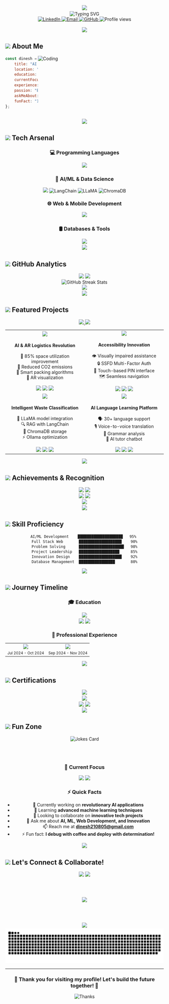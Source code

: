 <!-- Animated Header Section -->
<div align="center">
  <img src="https://capsule-render.vercel.app/api?type=waving&color=gradient&customColorList=0,2,2,5,30&height=300&section=header&text=Dinesh%20Kumar%20C&fontSize=70&fontAlignY=35&animation=fadeIn&fontColor=fff&desc=AI%20Enthusiast%20%7C%20Full%20Stack%20Developer%20%7C%20Innovation%20Pioneer&descAlignY=55&descSize=18" />
</div>

<!-- Typing Animation -->
<div align="center">
  <img src="https://readme-typing-svg.herokuapp.com?font=Fira+Code&size=22&duration=3000&pause=1000&color=00D4FF&center=true&vCenter=true&width=435&lines=Welcome+to+my+GitHub!+%F0%9F%91%8B;AI+%26+ML+Enthusiast+%F0%9F%A4%96;Full+Stack+Developer+%F0%9F%92%BB;Problem+Solver+%26+Innovator+%F0%9F%9A%80" alt="Typing SVG" />
</div>

<!-- Social Links with Hover Effects -->
<div align="center">
  <a href="https://linkedin.com/in/dinesh-kumar-c-93a38129b">
    <img src="https://img.shields.io/badge/LinkedIn-0077B5?style=for-the-badge&logo=linkedin&logoColor=white&labelColor=0077B5" alt="LinkedIn" />
  </a>
  <a href="mailto:dinesh210805@gmail.com">
    <img src="https://img.shields.io/badge/Gmail-D14836?style=for-the-badge&logo=gmail&logoColor=white&labelColor=D14836" alt="Email" />
  </a>
  <a href="https://github.com/Dinesh210805">
    <img src="https://img.shields.io/badge/GitHub-100000?style=for-the-badge&logo=github&logoColor=white&labelColor=100000" alt="GitHub" />
  </a>
  <img src="https://komarev.com/ghpvc/?username=Dinesh210805&style=for-the-badge&color=brightgreen&labelColor=black" alt="Profile views" />
</div>

<br/>

<!-- About Me with Animated Border -->
<div align="center">
  <img src="https://user-images.githubusercontent.com/73097560/115834477-dbab4500-a447-11eb-908a-139a6edaec5c.gif">
</div>

## <img src="https://media.giphy.com/media/WUlplcMpOCEmTGBtBW/giphy.gif" width="36"> **About Me**

<img align="right" alt="Coding" width="400" src="https://cdn.dribbble.com/users/1162077/screenshots/3848914/programmer.gif">

```javascript
const dinesh = {
    title: "AI Enthusiast & Full Stack Developer",
    location: "Tamil Nadu, India 📍",
    education: "B.Tech IT @ SMVEC",
    currentFocus: ["Artificial Intelligence", "Machine Learning", "Innovation"],
    experience: ["AI Intern @ Nuevera Infotech", "GenAI Intern @ Flaunch"],
    passion: "Building solutions that make a difference 🌟",
    askMeAbout: ["AI/ML", "Web Development", "Problem Solving", "Innovation"],
    funFact: "I turn coffee into code and ideas into reality! ☕️➡️💻"
};
```

<br clear="right"/>

<!-- Tech Stack with Animated Icons -->
<div align="center">
  <img src="https://user-images.githubusercontent.com/73097560/115834477-dbab4500-a447-11eb-908a-139a6edaec5c.gif">
</div>

## <img src="https://media2.giphy.com/media/QssGEmpkyEOhBCb7e1/giphy.gif?cid=ecf05e47a0n3gi1bfqntqmob8g9aid1oyj2wr3ds3mg700bl&rid=giphy.gif" width="32"> **Tech Arsenal**

<div align="center">
  
  ### 💻 **Programming Languages**
  <img src="https://skillicons.dev/icons?i=java,c,html,css,js,python&theme=dark" />
  
  ### 🤖 **AI/ML & Data Science**
  <img src="https://skillicons.dev/icons?i=tensorflow,opencv,pytorch&theme=dark" />
  <img src="https://img.shields.io/badge/LangChain-1C3C3C?style=for-the-badge&logo=langchain&logoColor=white" alt="LangChain"/>
  <img src="https://img.shields.io/badge/LLaMA-FF6B35?style=for-the-badge&logo=meta&logoColor=white" alt="LLaMA"/>
  <img src="https://img.shields.io/badge/ChromaDB-FF6B6B?style=for-the-badge&logo=database&logoColor=white" alt="ChromaDB"/>
  
  ### 🌐 **Web & Mobile Development**
  <img src="https://skillicons.dev/icons?i=flask,bootstrap,flutter,dart&theme=dark" />
  
  ### 🛢️ **Databases & Tools**
  <img src="https://skillicons.dev/icons?i=mysql,git,github,vscode&theme=dark" />
  
</div>

<!-- GitHub Activity Graph -->
<div align="center">
  <img src="https://user-images.githubusercontent.com/73097560/115834477-dbab4500-a447-11eb-908a-139a6edaec5c.gif">
</div>

## <img src="https://media.giphy.com/media/iY8CRBdQXODJSCERIr/giphy.gif" width="35"> **GitHub Analytics**

<div align="center">
  <img height="180em" src="https://github-readme-stats-eight-theta.vercel.app/api?username=Dinesh210805&show_icons=true&theme=algolia&include_all_commits=true&count_private=true"/>
  <img height="180em" src="https://github-readme-stats-eight-theta.vercel.app/api/top-langs/?username=Dinesh210805&layout=compact&langs_count=8&theme=algolia"/>
</div>

<div align="center">
  <img src="https://github-readme-streak-stats.herokuapp.com/?user=Dinesh210805&theme=algolia&hide_border=true" alt="GitHub Streak Stats" />
</div>

<div align="center">
  <img src="https://github-readme-activity-graph.vercel.app/graph?username=Dinesh210805&theme=react-dark&hide_border=true&area=true" />
</div>

<!-- Featured Projects with Cards -->
<div align="center">
  <img src="https://user-images.githubusercontent.com/73097560/115834477-dbab4500-a447-11eb-908a-139a6edaec5c.gif">
</div>

## <img src="https://media.giphy.com/media/LnQjpWaON8nhr21vNW/giphy.gif" width="40"> **Featured Projects**

<div align="center">
  
  <a href="https://github.com/Dinesh210805">
    <img src="https://github-readme-stats.vercel.app/api/pin/?username=Dinesh210805&repo=GravitycARgo&theme=algolia&hide_border=true" />
  </a>
  <a href="https://github.com/Dinesh210805">
    <img src="https://github-readme-stats.vercel.app/api/pin/?username=Dinesh210805&repo=TheLight&theme=algolia&hide_border=true" />
  </a>
  
</div>

<table align="center">
  <tr>
    <td width="50%" align="center">
      <img src="https://img.shields.io/badge/🚀_GravitycARgo-FF6B6B?style=for-the-badge&logoColor=white" />
      <br/><br/>
      <b>AI & AR Logistics Revolution</b>
      <br/><br/>
      🎯 85% space utilization improvement<br/>
      🌱 Reduced CO2 emissions<br/>
      🤖 Smart packing algorithms<br/>
      📱 AR visualization
      <br/><br/>
      <img src="https://img.shields.io/badge/AI-4ECDC4?style=flat-square" />
      <img src="https://img.shields.io/badge/AR-45B7D1?style=flat-square" />
      <img src="https://img.shields.io/badge/Optimization-96CEB4?style=flat-square" />
    </td>
    <td width="50%" align="center">
      <img src="https://img.shields.io/badge/✨_The_Light-4ECDC4?style=for-the-badge&logoColor=white" />
      <br/><br/>
      <b>Accessibility Innovation</b>
      <br/><br/>
      👁️ Visually impaired assistance<br/>
      🔒 SSFD Multi-Factor Auth<br/>
      📱 Touch-based PIN interface<br/>
      🗺️ Seamless navigation
      <br/><br/>
      <img src="https://img.shields.io/badge/Flutter-02569B?style=flat-square" />
      <img src="https://img.shields.io/badge/Accessibility-FF6B35?style=flat-square" />
      <img src="https://img.shields.io/badge/Security-E74C3C?style=flat-square" />
    </td>
  </tr>
  <tr>
    <td width="50%" align="center">
      <img src="https://img.shields.io/badge/🤖_EcoBot-45B7D1?style=for-the-badge&logoColor=white" />
      <br/><br/>
      <b>Intelligent Waste Classification</b>
      <br/><br/>
      🧠 LLaMA model integration<br/>
      🔍 RAG with LangChain<br/>
      💾 ChromaDB storage<br/>
      ⚡ Ollama optimization
      <br/><br/>
      <img src="https://img.shields.io/badge/LLaMA-FF6B35?style=flat-square" />
      <img src="https://img.shields.io/badge/RAG-1ABC9C?style=flat-square" />
      <img src="https://img.shields.io/badge/LangChain-2ECC71?style=flat-square" />
    </td>
    <td width="50%" align="center">
      <img src="https://img.shields.io/badge/🌍_Langlearn-96CEB4?style=for-the-badge&logoColor=white" />
      <br/><br/>
      <b>AI Language Learning Platform</b>
      <br/><br/>
      🗣️ 30+ language support<br/>
      🎙️ Voice-to-voice translation<br/>
      📝 Grammar analysis<br/>
      🤖 AI tutor chatbot
      <br/><br/>
      <img src="https://img.shields.io/badge/Groq-9B59B6?style=flat-square" />
      <img src="https://img.shields.io/badge/LLaMA_3.3-E67E22?style=flat-square" />
      <img src="https://img.shields.io/badge/Whisper_v3-3498DB?style=flat-square" />
    </td>
  </tr>
</table>

<!-- Achievements with Badges -->
<div align="center">
  <img src="https://user-images.githubusercontent.com/73097560/115834477-dbab4500-a447-11eb-908a-139a6edaec5c.gif">
</div>

## <img src="https://media.giphy.com/media/3o7aCRloybJlXpNjSU/giphy.gif" width="40"> **Achievements & Recognition**

<div align="center">
  
  <img src="https://img.shields.io/badge/🏆_Aventus_2.0-FINALIST-gold?style=for-the-badge&logo=trophy" />
  <img src="https://img.shields.io/badge/🚀_0x.day_Hacksday-FINALIST-gold?style=for-the-badge&logo=rocket" />
  
  <br/>
  
  <img src="https://img.shields.io/badge/🔝_Unisys_Innovation-TOP_10-orange?style=for-the-badge&logo=innovation" />
  <img src="https://img.shields.io/badge/🌟_Google_Solution-TOP_100-blue?style=for-the-badge&logo=google" />
  
  <br/>
  
  <img src="https://img.shields.io/badge/🎯_ICT_Academy-REGIONAL_PREFINALIST-purple?style=for-the-badge&logo=academic" />
  
</div>

<!-- Skills Progress Bars -->
<div align="center">
  <img src="https://user-images.githubusercontent.com/73097560/115834477-dbab4500-a447-11eb-908a-139a6edaec5c.gif">
</div>

## <img src="https://media.giphy.com/media/j2pOGeGYKe2xCCKwfi/giphy.gif" width="40"> **Skill Proficiency**

<div align="center">

```text
AI/ML Development    ████████████████████   95% 
Full Stack Web       ███████████████████    90%
Problem Solving      ████████████████████   98%
Project Leadership   ██████████████████     85%
Innovation Design    ███████████████████    92%
Database Management  ████████████████       80%
```

</div>

<!-- Education & Experience Timeline -->
<div align="center">
  <img src="https://user-images.githubusercontent.com/73097560/115834477-dbab4500-a447-11eb-908a-139a6edaec5c.gif">
</div>

## <img src="https://media.giphy.com/media/WFZvB7VIXBgiz3oDXE/giphy.gif" width="40"> **Journey Timeline**

<div align="center">
  
  ### 🎓 **Education**
  <img src="https://img.shields.io/badge/Sri_Manakula_Vinayagar_Engineering_College-B.Tech_IT-blue?style=for-the-badge&logo=graduation-cap" />
  <br/>
  <img src="https://img.shields.io/badge/CGPA-8.87-brightgreen?style=for-the-badge&logo=academic" />
  <img src="https://img.shields.io/badge/Duration-2022--2026-orange?style=for-the-badge&logo=calendar" />
  
  ### 💼 **Professional Experience**
  
  <table>
    <tr>
      <td align="center">
        <img src="https://img.shields.io/badge/Associate_AI_Intern-Nuevera_Infotech-blue?style=for-the-badge&logo=artificial-intelligence" />
        <br/>
        <small>Jul 2024 - Oct 2024</small>
      </td>
      <td align="center">
        <img src="https://img.shields.io/badge/GenAI_Intern-Flaunch_Emerging_Tech-green?style=for-the-badge&logo=robot" />
        <br/>
        <small>Sep 2024 - Nov 2024</small>
      </td>
    </tr>
  </table>
  
</div>

<!-- Certifications Showcase -->
<div align="center">
  <img src="https://user-images.githubusercontent.com/73097560/115834477-dbab4500-a447-11eb-908a-139a6edaec5c.gif">
</div>

## <img src="https://media.giphy.com/media/ln7z2eWriiQAllfVcn/giphy.gif" width="40"> **Certifications**

<div align="center">
  
  <img src="https://img.shields.io/badge/Full_Stack_Development-I_Shine_Info_Tech-FF6B6B?style=for-the-badge&logo=code" />
  
  <br/>
  
  <img src="https://img.shields.io/badge/Generative_AI-Microsoft_&_LinkedIn-0077B5?style=for-the-badge&logo=microsoft" />
  
  <br/>
  
  <img src="https://img.shields.io/badge/Programming_in_Java-NPTEL-orange?style=for-the-badge&logo=java" />
  <img src="https://img.shields.io/badge/Database_Management-NPTEL-blue?style=for-the-badge&logo=database" />
  
</div>

<!-- Fun Facts & Contact -->
<div align="center">
  <img src="https://user-images.githubusercontent.com/73097560/115834477-dbab4500-a447-11eb-908a-139a6edaec5c.gif">
</div>

## <img src="https://media.giphy.com/media/LnQjpWaON8nhr21vNW/giphy.gif" width="40"> **Fun Zone**

<div align="center">
  
  <img src="https://readme-jokes.vercel.app/api?theme=radical" alt="Jokes Card" />
  
  <br/><br/>
  
  ### 🎯 **Current Focus**
  <img src="https://img.shields.io/badge/Learning-Advanced_AI_Techniques-brightgreen?style=for-the-badge&logo=brain" />
  <img src="https://img.shields.io/badge/Building-Next_Gen_Solutions-blue?style=for-the-badge&logo=rocket" />
  
  ### ⚡ **Quick Facts**
  - 🔭 Currently working on **revolutionary AI applications**
  - 🌱 Learning **advanced machine learning techniques**
  - 👯 Looking to collaborate on **innovative tech projects**
  - 💬 Ask me about **AI, ML, Web Development, and Innovation**
  - 📫 Reach me at **dinesh210805@gmail.com**
  - ⚡ Fun fact: **I debug with coffee and deploy with determination!**
  
</div>

<!-- Connect Section -->
<div align="center">
  <img src="https://user-images.githubusercontent.com/73097560/115834477-dbab4500-a447-11eb-908a-139a6edaec5c.gif">
</div>

## <img src="https://media.giphy.com/media/LnQjpWaON8nhr21vNW/giphy.gif" width="40"> **Let's Connect & Collaborate!**

<div align="center">
  
  <img src="https://img.shields.io/badge/Open_for-Collaborations-brightgreen?style=for-the-badge&logo=handshake" />
  <img src="https://img.shields.io/badge/Available_for-Innovation_Projects-blue?style=for-the-badge&logo=lightbulb" />
  
  <br/><br/>
  
  <a href="https://linkedin.com/in/dinesh-kumar-c-93a38129b">
    <img src="https://img.shields.io/badge/Let's_Connect_on_LinkedIn-0077B5?style=for-the-badge&logo=linkedin&logoColor=white" />
  </a>
  
  <br/><br/>
  
  <img src="https://capsule-render.vercel.app/api?type=waving&color=gradient&customColorList=0,2,2,5,30&height=120&section=footer&animation=fadeIn" />
  
</div>

<!-- Snake Animation -->
<div align="center">
  <img src="https://raw.githubusercontent.com/Platane/snk/output/github-contribution-grid-snake-dark.svg" alt="Snake animation" />
</div>

---

<div align="center">
  <h3>💙 Thank you for visiting my profile! Let's build the future together! 🚀</h3>
  
  <img src="https://readme-typing-svg.herokuapp.com?font=Fira+Code&size=18&duration=2000&pause=1000&color=00D4FF&center=true&vCenter=true&width=600&lines=Thanks+for+visiting!+Have+a+great+day!+%F0%9F%8C%9F;Let's+collaborate+and+innovate+together!+%F0%9F%A4%9D;The+future+is+AI%2C+and+we're+building+it!+%F0%9F%A4%96" alt="Thanks" />
</div>
